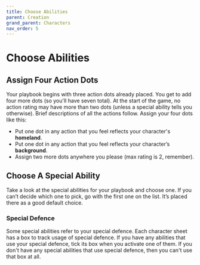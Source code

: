 ```yaml
---
title: Choose Abilities
parent: Creation
grand_parent: Characters
nav_order: 5
---
```


# Choose Abilities

## Assign Four Action Dots
Your playbook begins with three action dots already placed. You get to add four more dots (so you'll have seven total). At the start of the game, no action rating may have more than two dots (unless a special ability tells you otherwise). Brief descriptions of all the actions follow. Assign your four dots like this:
* Put one dot in any action that you feel reflects your character's **homeland**.
* Put one dot in any action that you feel reflects your character’s **background**.
* Assign two more dots anywhere you please (max rating is 2, remember).

## Choose A Special Ability
Take a look at the special abilities for your playbook and choose one. If you can’t decide which one to pick, go with the first one on the list. It’s placed there as a good default choice.

### Special Defence
Some special abilities refer to your special defence. Each character sheet has a box to track usage of special defence. If you have any abilities that use your special defence, tick its box when you activate one of them. If you don't have any special abilities that use special defence, then you can't use that box at all.
